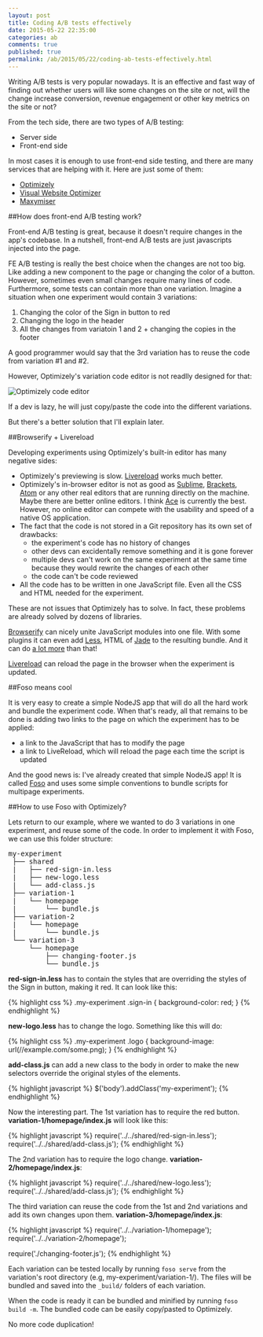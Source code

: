 ```yaml
---
layout: post
title: Coding A/B tests effectively
date: 2015-05-22 22:35:00
categories: ab
comments: true
published: true
permalink: /ab/2015/05/22/coding-ab-tests-effectively.html
---
```



Writing A/B tests is very popular nowadays. It is an effective and fast way of finding out whether users will like some changes on the site or not, will the change increase conversion, revenue engagement or other key metrics on the site or not?

From the tech side, there are two types of A/B testing:

* Server side
* Front-end side

In most cases it is enough to use front-end side testing, and there are many services that are helping with it. Here are just some of them:

* [Optimizely][optimizely]
* [Visual Website Optimizer][vwo]
* [Maxymiser][maxymiser]

##How does front-end A/B testing work?

Front-end A/B testing is great, because it doesn't require changes in the app's codebase. In a nutshell, front-end A/B tests are just javascripts injected into the page.

FE A/B testing is really the best choice when the changes are not too big. Like adding a new component to the page or changing the color of a button. However, sometimes even small changes require many lines of code. Furthermore, some tests can contain more than one variation. Imagine a situation when one experiment would contain 3 variations:

1. Changing the color of the Sign in button to red
2. Changing the logo in the header
3. All the changes from variatoin 1 and 2 + changing the copies in the footer

A good programmer would say that the 3rd variation has to reuse the code from variation #1 and #2.

However, Optimizely's variation code editor is not readlly designed for that:

![Optimizely code editor](http://i.imgur.com/2tJNUf1.png?1)

If a dev is lazy, he will just copy/paste the code into the different variations.

But there's a better solution that I'll explain later.

##Browserify + Livereload

Developing experiments using Optimizely's built-in editor has many negative sides:

* Optimizely's previewing is slow. [Livereload][livereload] works much better.
* Optimizely's in-browser editor is not as good as [Sublime][sublime], [Brackets][brackets], [Atom][atom] or any other real editors that are running directly on the machine. Maybe there are better online editors. I think [Ace][ace] is currently the best. However, no online editor can compete with the usability and speed of a native OS application.
* The fact that the code is not stored in a Git repository has its own set of drawbacks:
  * the experiment's code has no history of changes
  * other devs can excidentally remove something and it is gone forever
  * multiple devs can't work on the same experiment at the same time because they would rewrite the changes of each other
  * the code can't be code reviewed
* All the code has to be written in one JavaScript file. Even all the CSS and HTML needed for the experiment.

These are not issues that Optimizely has to solve. In fact, these problems are already solved by dozens of libraries.

[Browserify][browserify] can nicely unite JavaScript modules into one file. With some plugins it can even add [Less][less], HTML of [Jade][jade] to the resulting bundle. And it can do [a lot more][browserify-transform] than that!

[Livereload][livereload] can reload the page in the browser when the experiment is updated.

##Foso means cool

It is very easy to create a simple NodeJS app that will do all the hard work and bundle the experiment code. When that's ready, all that remains to be done is adding two links to the page on which the experiment has to be applied:

* a link to the JavaScript that has to modify the page
* a link to LiveReload, which will reload the page each time the script is updated

And the good news is: I've already created that simple NodeJS app! It is called [Foso][foso] and uses some simple conventions to bundle scripts for multipage experiments.

##How to use Foso with Optimizely?

Lets return to our example, where we wanted to do 3 variations in one experiment, and reuse some of the code. In order to implement it with Foso, we can use this folder structure:

<pre>
my-experiment
 ├── shared
 |   ├── red-sign-in.less
 |   ├── new-logo.less
 |   └── add-class.js
 ├── variation-1
 |   └── homepage
 |       └── bundle.js
 ├── variation-2
 |   └── homepage
 |       └── bundle.js
 └── variation-3
     └── homepage
         ├── changing-footer.js
         └── bundle.js
</pre>

**red-sign-in.less** has to contain the styles that are overriding the styles of the Sign in button, making it red. It can look like this:

{% highlight css %}
.my-experiment .sign-in {
  background-color: red;
}
{% endhighlight %}

**new-logo.less** has to change the logo. Something like this will do:

{% highlight css %}
.my-experiment .logo {
  background-image: url(//example.com/some.png);
}
{% endhighlight %}

**add-class.js** can add a new class to the body in order to make the new selectors override the original styles of the elements.

{% highlight javascript %}
$('body').addClass('my-experiment');
{% endhighlight %}

Now the interesting part. The 1st variation has to require the red button. **variation-1/homepage/index.js** will look like this:

{% highlight javascript %}
require('../../shared/red-sign-in.less');
require('../../shared/add-class.js');
{% endhighlight %}

The 2nd variation has to require the logo change. **variation-2/homepage/index.js**:

{% highlight javascript %}
require('../../shared/new-logo.less');
require('../../shared/add-class.js');
{% endhighlight %}

The third variation can reuse the code from the 1st and 2nd variations and add its own changes upon them.
**variation-3/homepage/index.js**:

{% highlight javascript %}
require('../../variation-1/homepage');
require('../../variation-2/homepage');

require('./changing-footer.js');
{% endhighlight %}

Each variation can be tested locally by running ``foso serve`` from the variation's root directory (e.g, my-experiment/variation-1/). The files will be bundled and saved into the ``_build/`` folders of each variation.

When the code is ready it can be bundled and minified by running ``foso build -m``.
The bundled code can be easily copy/pasted to Optimizely.

No more code duplication!

[optimizely]: https://www.optimizely.com/
[vwo]: https://vwo.com/
[maxymiser]: https://www.maxymiser.com/
[livereload]: http://livereload.com/
[sublime]: http://www.sublimetext.com/
[atom]: https://atom.io/
[brackets]: http://brackets.io/
[ace]: http://ace.c9.io/
[browserify]: http://browserify.org/
[browserify-transform]: https://github.com/substack/node-browserify/wiki/list-of-transforms
[less]: http://lesscss.org/
[jade]: http://jade-lang.com/
[foso]: https://github.com/zkochan/foso
